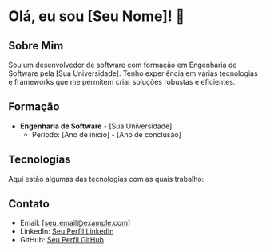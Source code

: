 # Olá, eu sou [Seu Nome]! 👋

## Sobre Mim

Sou um desenvolvedor de software com formação em Engenharia de Software pela [Sua Universidade]. Tenho experiência em várias tecnologias e frameworks que me permitem criar soluções robustas e eficientes.

## Formação

- **Engenharia de Software** - [Sua Universidade]
  - Período: [Ano de início] - [Ano de conclusão]

## Tecnologias

Aqui estão algumas das tecnologias com as quais trabalho:

<p align="left">
  <link rel="stylesheet" type='text/css' href="https://cdn.jsdelivr.net/gh/devicons/devicon@latest/devicon.min.css" />
</p>

## Contato

- Email: [seu_email@example.com]
- LinkedIn: [Seu Perfil LinkedIn](https://www.linkedin.com/in/seu-perfil-linkedin/)
- GitHub: [Seu Perfil GitHub](https://github.com/seu_usuario)

